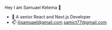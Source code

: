    Hey I am Samuael Ketema 👋
   
- 🔭 A senior React and Next.js Developer
- 📫 lijsamuael@gmail.com   samict77@gmail.com
